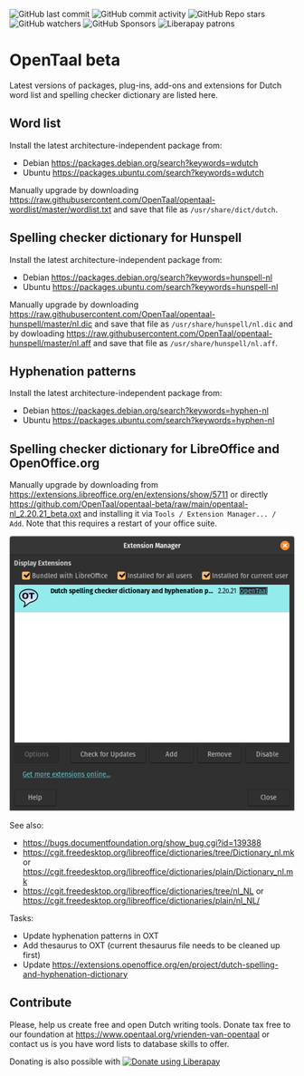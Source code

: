 ![GitHub last commit](https://img.shields.io/github/last-commit/opentaal/opentaal-beta)
![GitHub commit activity](https://img.shields.io/github/commit-activity/y/opentaal/opentaal-beta)
![GitHub Repo stars](https://img.shields.io/github/stars/opentaal/opentaal-beta)
![GitHub watchers](https://img.shields.io/github/watchers/opentaal/opentaal-beta)
![GitHub Sponsors](https://img.shields.io/github/sponsors/opentaal)
![Liberapay patrons](https://img.shields.io/liberapay/patrons/opentaal)

# OpenTaal beta

Latest versions of packages, plug-ins, add-ons and extensions for Dutch word
list and spelling checker dictionary are listed here.

## Word list

Install the latest architecture-independent package from:
- Debian https://packages.debian.org/search?keywords=wdutch
- Ubuntu https://packages.ubuntu.com/search?keywords=wdutch

Manually upgrade by downloading
https://raw.githubusercontent.com/OpenTaal/opentaal-wordlist/master/wordlist.txt
and save that file as `/usr/share/dict/dutch`.

## Spelling checker dictionary for Hunspell

Install the latest architecture-independent package from:
- Debian https://packages.debian.org/search?keywords=hunspell-nl
- Ubuntu https://packages.ubuntu.com/search?keywords=hunspell-nl

Manually upgrade by downloading
https://raw.githubusercontent.com/OpenTaal/opentaal-hunspell/master/nl.dic and
save that file as `/usr/share/hunspell/nl.dic` and by dowloading
https://raw.githubusercontent.com/OpenTaal/opentaal-hunspell/master/nl.aff and
save that file as `/usr/share/hunspell/nl.aff`.

## Hyphenation patterns

Install the latest architecture-independent package from:
- Debian https://packages.debian.org/search?keywords=hyphen-nl
- Ubuntu https://packages.ubuntu.com/search?keywords=hyphen-nl

## Spelling checker dictionary for LibreOffice and OpenOffice.org

Manually upgrade by downloading
from https://extensions.libreoffice.org/en/extensions/show/5711 or directly
https://github.com/OpenTaal/opentaal-beta/raw/main/opentaal-nl_2.20.21_beta.oxt
and installing it via `Tools / Extension Manager... / Add`. Note that this
requires a restart of your office suite.

![Extension Manager](images/extension-manager.png)

See also:
- https://bugs.documentfoundation.org/show_bug.cgi?id=139388
- https://cgit.freedesktop.org/libreoffice/dictionaries/tree/Dictionary_nl.mk or
https://cgit.freedesktop.org/libreoffice/dictionaries/plain/Dictionary_nl.mk
- https://cgit.freedesktop.org/libreoffice/dictionaries/tree/nl_NL or
https://cgit.freedesktop.org/libreoffice/dictionaries/plain/nl_NL/

Tasks:
- Update hyphenation patterns in OXT
- Add thesaurus to OXT (current thesaurus file needs to be cleaned up first)
- Update https://extensions.openoffice.org/en/project/dutch-spelling-and-hyphenation-dictionary

## Contribute

Please, help us create free and open Dutch writing tools. Donate tax free to our
foundation at https://www.opentaal.org/vrienden-van-opentaal or contact us is
you have word lists to database skills to offer.

Donating is also possible with <noscript><a href="https://liberapay.com/opentaal/donate"><img alt="Donate using Liberapay" src="https://liberapay.com/assets/widgets/donate.svg"></a></noscript>
